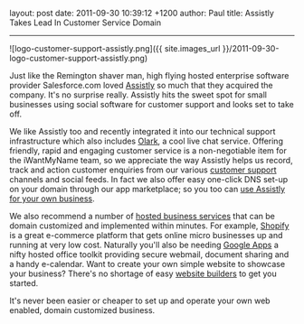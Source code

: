 layout: post
date: 2011-09-30 10:39:12 +1200
author: Paul
title: Assistly Takes Lead In Customer Service Domain



----

![logo-customer-support-assistly.png]({{ site.images_url }}/2011-09-30-logo-customer-support-assistly.png)

Just like the Remington shaver man, high flying hosted enterprise software provider Salesforce.com loved [Assistly](http://www.assistly.com/) so much that they acquired the company. It's no surprise really. Assistly hits the sweet spot for small businesses using social software for customer support and looks set to take off.

We like Assistly too and recently integrated it into our technical support infrastructure which also includes [Olark](http://olark.com), a cool live chat service. Offering friendly, rapid and engaging customer service is a non-negotiable item for the iWantMyName team, so we appreciate the way Assistly helps us record, track and action customer enquiries from our various [customer support](https://iwantmyname.com/support) channels and social feeds. In fact we also offer easy one-click DNS set-up on your domain through our app marketplace; so you too can [use Assistly for your own business](https://iwantmyname.com/services/helpdesk/custom-domain-assistly).

We also recommend a number of [hosted business services](https://iwantmyname.com/services/business/) that can be domain customized and implemented within minutes. For example, [Shopify](https://iwantmyname.com/features/applications/custom-domain-apps/e-commerce/shopify-hosted-online-store-platform-and-shop-software) is a great e-commerce platform that gets online micro businesses up and running at very low cost. Naturally you'll also be needing [Google Apps](https://iwantmyname.com/features/applications/google-apps-for-your-domain) a nifty hosted office toolkit providing secure webmail, document sharing and a handy e-calendar. Want to create your own simple website to showcase your business? There's no shortage of easy [website builders](https://iwantmyname.com/services/website-builder/) to get you started.

It's never been easier or cheaper to set up and operate your own web enabled, domain customized business.
